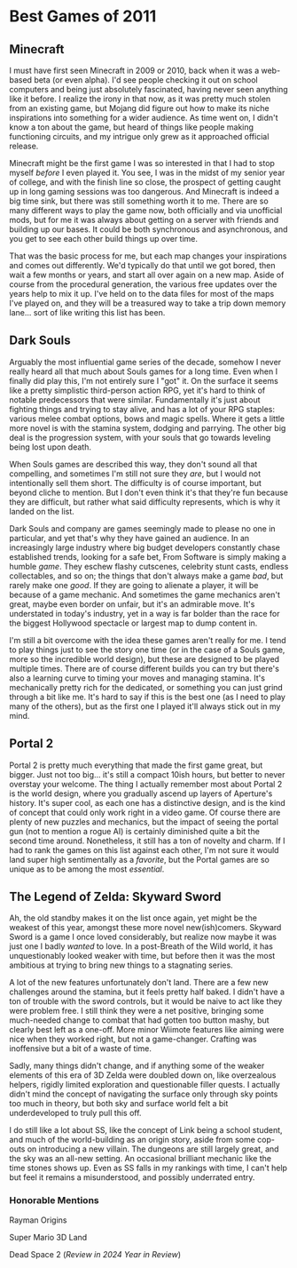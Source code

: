 # Best Games of 2011

## Minecraft

I must have first seen Minecraft in 2009 or 2010, back when it was a web-based beta (or even alpha). I'd see people checking it out on school computers and being just absolutely fascinated, having never seen anything like it before. I realize the irony in that now, as it was pretty much stolen from an existing game, but Mojang did figure out how to make its niche inspirations into something for a wider audience. As time went on, I didn't know a ton about the game, but heard of things like people making functioning circuits, and my intrigue only grew as it approached official release.

Minecraft might be the first game I was so interested in that I had to stop myself _before_ I even played it. You see, I was in the midst of my senior year of college, and with the finish line so close, the prospect of getting caught up in long gaming sessions was too dangerous. And Minecraft is indeed a big time sink, but there was still something worth it to me. There are so many different ways to play the game now, both officially and via unofficial mods, but for me it was always about getting on a server with friends and building up our bases. It could be both synchronous and asynchronous, and you get to see each other build things up over time.

That was the basic process for me, but each map changes your inspirations and comes out differently. We'd typically do that until we got bored, then wait a few months or years, and start all over again on a new map. Aside of course from the procedural generation, the various free updates over the years help to mix it up. I've held on to the data files for most of the maps I've played on, and they will be a treasured way to take a trip down memory lane... sort of like writing this list has been.

## Dark Souls

Arguably the most influential game series of the decade, somehow I never really heard all that much about Souls games for a long time. Even when I finally did play this, I'm not entirely sure I "got" it. On the surface it seems like a pretty simplistic third-person action RPG, yet it's hard to think of notable predecessors that were similar. Fundamentally it's just about fighting things and trying to stay alive, and has a lot of your RPG staples: various melee combat options, bows and magic spells. Where it gets a little more novel is with the stamina system, dodging and parrying. The other big deal is the progression system, with your souls that go towards leveling being lost upon death.

When Souls games are described this way, they don't sound all that compelling, and sometimes I'm still not sure they _are_, but I would not intentionally sell them short. The difficulty is of course important, but beyond cliche to mention. But I don't even think it's that they're fun because they are difficult, but rather what said difficulty represents, which is why it landed on the list.

Dark Souls and company are games seemingly made to please no one in particular, and yet that's why they have gained an audience. In an increasingly large industry where big budget developers constantly chase established trends, looking for a safe bet, From Software is simply making a humble _game_. They eschew flashy cutscenes, celebrity stunt casts, endless collectables, and so on; the things that don't always make a game _bad_, but rarely make one _good_. If they are going to alienate a player, it will be because of a game mechanic. And sometimes the game mechanics aren't great, maybe even border on unfair, but it's an admirable move. It's understated in today's industry, yet in a way is far bolder than the race for the biggest Hollywood spectacle or largest map to dump content in.

I'm still a bit overcome with the idea these games aren't really for me. I tend to play things just to see the story one time (or in the case of a Souls game, more so the incredible world design), but these are designed to be played multiple times. There are of course different builds you can try but there's also a learning curve to timing your moves and managing stamina. It's mechanically pretty rich for the dedicated, or something you can just grind through a bit like me. It's hard to say if this is the best one (as I need to play many of the others), but as the first one I played it'll always stick out in my mind.

## Portal 2

Portal 2 is pretty much everything that made the first game great, but bigger. Just not too big... it's still a compact 10ish hours, but better to never overstay your welcome. The thing I actually remember most about Portal 2 is the world design, where you gradually ascend up layers of Aperture's history. It's super cool, as each one has a distinctive design, and is the kind of concept that could only work right in a video game. Of course there are plenty of new puzzles and mechanics, but the impact of seeing the portal gun (not to mention a rogue AI) is certainly diminished quite a bit the second time around. Nonetheless, it still has a ton of novelty and charm. If I had to rank the games on this list against each other, I'm not sure it would land super high sentimentally as a _favorite_, but the Portal games are so unique as to be among the most _essential_.

## The Legend of Zelda: Skyward Sword

Ah, the old standby makes it on the list once again, yet might be the weakest of this year, amongst these more novel new(ish)comers. Skyward Sword is a game I once loved considerably, but realize now maybe it was just one I badly _wanted_ to love. In a post-Breath of the Wild world, it has unquestionably looked weaker with time, but before then it was the most ambitious at trying to bring new things to a stagnating series.

A lot of the new features unfortunately don't land. There are a few new challenges around the stamina, but it feels pretty half baked. I didn't have a ton of trouble with the sword controls, but it would be naive to act like they were problem free. I still think they were a net positive, bringing some much-needed change to combat that had gotten too button mashy, but clearly best left as a one-off. More minor Wiimote features like aiming were nice when they worked right, but not a game-changer. Crafting was inoffensive but a bit of a waste of time.

Sadly, many things didn't change, and if anything some of the weaker elements of this era of 3D Zelda were doubled down on, like overzealous helpers, rigidly limited exploration and questionable filler quests. I actually didn't mind the concept of navigating the surface only through sky points too much in theory, but both sky and surface world felt a bit underdeveloped to truly pull this off.

I do still like a lot about SS, like the concept of Link being a school student, and much of the world-building as an origin story, aside from some cop-outs on introducing a new villain. The dungeons are still largely great, and the sky was an all-new setting. An occasional brilliant mechanic like the time stones shows up. Even as SS falls in my rankings with time, I can't help but feel it remains a misunderstood, and possibly underrated entry.

### Honorable Mentions

Rayman Origins

Super Mario 3D Land

Dead Space 2 (_Review in 2024 Year in Review_)

